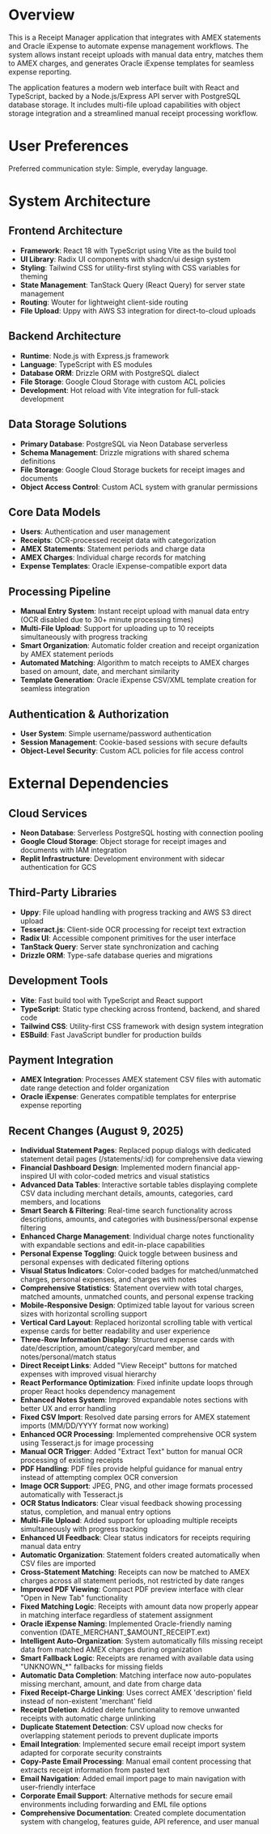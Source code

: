 # Overview

This is a Receipt Manager application that integrates with AMEX statements and Oracle iExpense to automate expense management workflows. The system allows instant receipt uploads with manual data entry, matches them to AMEX charges, and generates Oracle iExpense templates for seamless expense reporting.

The application features a modern web interface built with React and TypeScript, backed by a Node.js/Express API server with PostgreSQL database storage. It includes multi-file upload capabilities with object storage integration and a streamlined manual receipt processing workflow.

# User Preferences

Preferred communication style: Simple, everyday language.

# System Architecture

## Frontend Architecture
- **Framework**: React 18 with TypeScript using Vite as the build tool
- **UI Library**: Radix UI components with shadcn/ui design system
- **Styling**: Tailwind CSS for utility-first styling with CSS variables for theming
- **State Management**: TanStack Query (React Query) for server state management
- **Routing**: Wouter for lightweight client-side routing
- **File Upload**: Uppy with AWS S3 integration for direct-to-cloud uploads

## Backend Architecture
- **Runtime**: Node.js with Express.js framework
- **Language**: TypeScript with ES modules
- **Database ORM**: Drizzle ORM with PostgreSQL dialect
- **File Storage**: Google Cloud Storage with custom ACL policies
- **Development**: Hot reload with Vite integration for full-stack development

## Data Storage Solutions
- **Primary Database**: PostgreSQL via Neon Database serverless
- **Schema Management**: Drizzle migrations with shared schema definitions
- **File Storage**: Google Cloud Storage buckets for receipt images and documents
- **Object Access Control**: Custom ACL system with granular permissions

## Core Data Models
- **Users**: Authentication and user management
- **Receipts**: OCR-processed receipt data with categorization
- **AMEX Statements**: Statement periods and charge data
- **AMEX Charges**: Individual charge records for matching
- **Expense Templates**: Oracle iExpense-compatible export data

## Processing Pipeline
- **Manual Entry System**: Instant receipt upload with manual data entry (OCR disabled due to 30+ minute processing times)
- **Multi-File Upload**: Support for uploading up to 10 receipts simultaneously with progress tracking
- **Smart Organization**: Automatic folder creation and receipt organization by AMEX statement periods
- **Automated Matching**: Algorithm to match receipts to AMEX charges based on amount, date, and merchant similarity
- **Template Generation**: Oracle iExpense CSV/XML template creation for seamless integration

## Authentication & Authorization
- **User System**: Simple username/password authentication
- **Session Management**: Cookie-based sessions with secure defaults
- **Object-Level Security**: Custom ACL policies for file access control

# External Dependencies

## Cloud Services
- **Neon Database**: Serverless PostgreSQL hosting with connection pooling
- **Google Cloud Storage**: Object storage for receipt images and documents with IAM integration
- **Replit Infrastructure**: Development environment with sidecar authentication for GCS

## Third-Party Libraries
- **Uppy**: File upload handling with progress tracking and AWS S3 direct upload
- **Tesseract.js**: Client-side OCR processing for receipt text extraction
- **Radix UI**: Accessible component primitives for the user interface
- **TanStack Query**: Server state synchronization and caching
- **Drizzle ORM**: Type-safe database queries and migrations

## Development Tools
- **Vite**: Fast build tool with TypeScript and React support
- **TypeScript**: Static type checking across frontend, backend, and shared code
- **Tailwind CSS**: Utility-first CSS framework with design system integration
- **ESBuild**: Fast JavaScript bundler for production builds

## Payment Integration
- **AMEX Integration**: Processes AMEX statement CSV files with automatic date range detection and folder organization
- **Oracle iExpense**: Generates compatible templates for enterprise expense reporting

## Recent Changes (August 9, 2025)
- **Individual Statement Pages**: Replaced popup dialogs with dedicated statement detail pages (/statements/:id) for comprehensive data viewing
- **Financial Dashboard Design**: Implemented modern financial app-inspired UI with color-coded metrics and visual statistics
- **Advanced Data Tables**: Interactive sortable tables displaying complete CSV data including merchant details, amounts, categories, card members, and locations
- **Smart Search & Filtering**: Real-time search functionality across descriptions, amounts, and categories with business/personal expense filtering
- **Enhanced Charge Management**: Individual charge notes functionality with expandable sections and edit-in-place capabilities
- **Personal Expense Toggling**: Quick toggle between business and personal expenses with dedicated filtering options
- **Visual Status Indicators**: Color-coded badges for matched/unmatched charges, personal expenses, and charges with notes
- **Comprehensive Statistics**: Statement overview with total charges, matched amounts, unmatched counts, and personal expense tracking
- **Mobile-Responsive Design**: Optimized table layout for various screen sizes with horizontal scrolling support
- **Vertical Card Layout**: Replaced horizontal scrolling table with vertical expense cards for better readability and user experience
- **Three-Row Information Display**: Structured expense cards with date/description, amount/category/card member, and notes/personal/match status
- **Direct Receipt Links**: Added "View Receipt" buttons for matched expenses with improved visual hierarchy
- **React Performance Optimization**: Fixed infinite update loops through proper React hooks dependency management
- **Enhanced Notes System**: Improved expandable notes sections with better UX and error handling
- **Fixed CSV Import**: Resolved date parsing errors for AMEX statement imports (MM/DD/YYYY format now working)
- **Enhanced OCR Processing**: Implemented comprehensive OCR system using Tesseract.js for image processing
- **Manual OCR Trigger**: Added "Extract Text" button for manual OCR processing of existing receipts
- **PDF Handling**: PDF files provide helpful guidance for manual entry instead of attempting complex OCR conversion
- **Image OCR Support**: JPEG, PNG, and other image formats processed automatically with Tesseract.js
- **OCR Status Indicators**: Clear visual feedback showing processing status, completion, and manual entry options
- **Multi-File Upload**: Added support for uploading multiple receipts simultaneously with progress tracking
- **Enhanced UI Feedback**: Clear status indicators for receipts requiring manual data entry
- **Automatic Organization**: Statement folders created automatically when CSV files are imported
- **Cross-Statement Matching**: Receipts can now be matched to AMEX charges across all statement periods, not restricted by date ranges
- **Improved PDF Viewing**: Compact PDF preview interface with clear "Open in New Tab" functionality
- **Fixed Matching Logic**: Receipts with amount data now properly appear in matching interface regardless of statement assignment
- **Oracle iExpense Naming**: Implemented Oracle-friendly naming convention (DATE_MERCHANT_$AMOUNT_RECEIPT.ext)
- **Intelligent Auto-Organization**: System automatically fills missing receipt data from matched AMEX charges during organization
- **Smart Fallback Logic**: Receipts are renamed with available data using "UNKNOWN_*" fallbacks for missing fields
- **Automatic Data Completion**: Matching interface now auto-populates missing merchant, amount, and date from charge data
- **Fixed Receipt-Charge Linking**: Uses correct AMEX 'description' field instead of non-existent 'merchant' field
- **Receipt Deletion**: Added delete functionality to remove unwanted receipts with automatic charge unlinking
- **Duplicate Statement Detection**: CSV upload now checks for overlapping statement periods to prevent duplicate imports
- **Email Integration**: Implemented secure email receipt import system adapted for corporate security constraints
- **Copy-Paste Email Processing**: Manual email content processing that extracts receipt information from pasted text
- **Email Navigation**: Added email import page to main navigation with user-friendly interface
- **Corporate Email Support**: Alternative methods for secure email environments including forwarding and EML file options
- **Comprehensive Documentation**: Created complete documentation system with changelog, features guide, API reference, and user manual